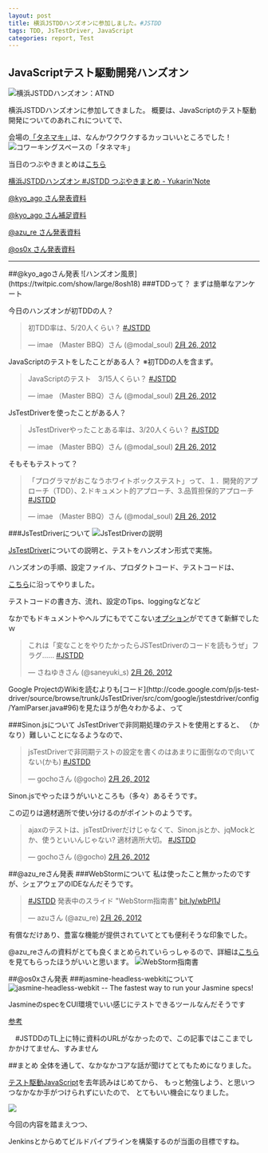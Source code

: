 ```yaml
---
layout: post
title: 横浜JSTDDハンズオンに参加しました。#JSTDD
tags: TDD, JsTestDriver, JavaScript
categories: report, Test
---
```

JavaScriptテスト駆動開発ハンズオン
-----------------

![横浜JSTDDハンズオン：ATND](http://capture.heartrails.com/300x200/cool?http://atnd.org/events/25519)

横浜JSTDDハンズオンに参加してきました。
概要は、JavaScriptのテスト駆動開発についてのあれこれについてで、

会場の[「タネマキ」](http://tane-maki.net/)は、なんかワクワクするカッコいいところでした！
![コワーキングスペースの「タネマキ」](https://yukar.in/p/pz/123506436)

当日のつぶやきまとめは[こちら](https://yukar.in/note/ckFoT5)

[横浜JSTDDハンズオン #JSTDD つぶやきまとめ - Yukarin'Note](https://yukar.in/note/ckFoT5)


[@kyo_ago さん発表資料](http://0-9.tumblr.com/post/17020645713/jstestdriver-asynctestcase)

[@kyo_ago さん補足資料](https://yukar.in/note/ckFp4b)

[@azu_re さん発表資料](http://efcl.info/2012/0226/res3015/)

[@os0x さん発表資料]()

<hr />
##@kyo_agoさん発表
![ハンズオン風景](https://twitpic.com/show/large/8osh18)
###TDDって？
まずは簡単なアンケート

今日のハンズオンが初TDDの人？
<blockquote class="twitter-tweet" lang="ja"><p>初TDD率は、5/20人くらい？ <a href="https://twitter.com/search/%2523JSTDD">#JSTDD</a></p>&mdash; imae （Master BBQ）さん (@modal_soul) <a href="https://twitter.com/modal_soul/status/173620307347783680" data-datetime="2012-02-26T04:08:01+00:00">2月 26, 2012</a></blockquote>
<script src="//platform.twitter.com/widgets.js" charset="utf-8">
</script>

JavaScriptのテストをしたことがある人？
※初TDDの人を含まず。
<blockquote class="twitter-tweet" lang="ja"><p>JavaScriptのテスト　3/15人くらい？ <a href="https://twitter.com/search/%2523JSTDD">#JSTDD</a></p>&mdash; imae （Master BBQ）さん (@modal_soul) <a href="https://twitter.com/modal_soul/status/173620451766050816" data-datetime="2012-02-26T04:08:36+00:00">2月 26, 2012</a></blockquote>
<script src="//platform.twitter.com/widgets.js" charset="utf-8">
</script>

JsTestDriverを使ったことがある人？
<blockquote class="twitter-tweet" lang="ja"><p>JsTestDriverやったことある率は、3/20人くらい？ <a href="https://twitter.com/search/%2523JSTDD">#JSTDD</a></p>&mdash; imae （Master BBQ）さん (@modal_soul) <a href="https://twitter.com/modal_soul/status/173620584972943360" data-datetime="2012-02-26T04:09:07+00:00">2月 26, 2012</a></blockquote>
<script src="//platform.twitter.com/widgets.js" charset="utf-8">
</script>


そもそもテストって？
<blockquote class="twitter-tweet" lang="ja"><p>「プログラマがおこなうホワイトボックステスト」って、１．開発的アプローチ（TDD）、2.ドキュメント的アプローチ、3.品質担保的アプローチ <a href="https://twitter.com/search/%2523JSTDD">#JSTDD</a></p>&mdash; imae （Master BBQ）さん (@modal_soul) <a href="https://twitter.com/modal_soul/status/173622536502906880" data-datetime="2012-02-26T04:16:53+00:00">2月 26, 2012</a></blockquote>
<script src="//platform.twitter.com/widgets.js" charset="utf-8">
</script>


###JsTestDriverについて
![JsTestDriverの説明](http://gyazo.com/afad732dae49b26e0e44f1897d67b010.png)

[JsTestDriver](http://code.google.com/p/js-test-driver/)についての説明と、テストをハンズオン形式で実施。

ハンズオンの手順、設定ファイル、プロダクトコード、テストコードは、

[こちら](https://yukar.in/note/ckFp4b)に沿ってやりました。

テストコードの書き方、流れ、設定のTips、loggingなどなど

なかでもドキュメントやヘルプにもでてこない[オプション](http://code.google.com/p/js-test-driver/source/browse/trunk/JsTestDriver/src/com/google/jstestdriver/config/YamlParser.java#96)がでてきて新鮮でしたｗ

<blockquote class="twitter-tweet" lang="ja"><p>これは「変なことをやりたかったらJSTestDriverのコードを読もうぜ」フラグ…… <a href="https://twitter.com/search/%2523JSTDD">#JSTDD</a></p>&mdash; さねゆきさん (@saneyuki_s) <a href="https://twitter.com/saneyuki_s/status/173642014301224960" data-datetime="2012-02-26T05:34:16+00:00">2月 26, 2012</a></blockquote>
<script src="//platform.twitter.com/widgets.js" charset="utf-8">
</script>
Google ProjectのWikiを読むよりも[コード](http://code.google.com/p/js-test-driver/source/browse/trunk/JsTestDriver/src/com/google/jstestdriver/config/YamlParser.java#96)を見たほうが色々わかるよ、って

###Sinon.jsについて
JsTestDriverで非同期処理のテストを使用とすると、
（かなり）難しいことになるようなので、

<blockquote class="twitter-tweet" lang="ja"><p>jsTestDriverで非同期テストの設定を書くのはあまりに面倒なので向いてない(かも) <a href="https://twitter.com/search/%2523JSTDD">#JSTDD</a></p>&mdash; gochoさん (@gocho) <a href="https://twitter.com/gocho/status/173639264653942786" data-datetime="2012-02-26T05:23:21+00:00">2月 26, 2012</a></blockquote>
<script src="//platform.twitter.com/widgets.js" charset="utf-8">
</script>
Sinon.jsでやったほうがいいところも（多々）あるそうです。

この辺りは適材適所で使い分けるのがポイントのようです。
<blockquote class="twitter-tweet" lang="ja"><p>ajaxのテストは、jsTestDriverだけじゃなくて、Sinon.jsとか、jqMockとか、使うといいんじゃない? 適材適所大切。 <a href="https://twitter.com/search/%2523JSTDD">#JSTDD</a></p>&mdash; gochoさん (@gocho) <a href="https://twitter.com/gocho/status/173642294325555202" data-datetime="2012-02-26T05:35:23+00:00">2月 26, 2012</a></blockquote>
<script src="//platform.twitter.com/widgets.js" charset="utf-8">
</script>

##@azu_reさん発表
###WebStormについて
私は使ったこと無かったのですが、シェアウェアのIDEなんだそうです。

<blockquote class="twitter-tweet" lang="ja"><p><a href="https://twitter.com/search/%2523JSTDD">#JSTDD</a> 発表中のスライド "WebStorm指南書" <a href="http://t.co/t72fnvYh" title="http://bit.ly/wbPl1J">bit.ly/wbPl1J</a></p>&mdash; azuさん (@azu_re) <a href="https://twitter.com/azu_re/status/173658374586646528" data-datetime="2012-02-26T06:39:17+00:00">2月 26, 2012</a></blockquote>
<script src="//platform.twitter.com/widgets.js" charset="utf-8">
</script>

有償なだけあり、豊富な機能が提供されていてとても便利そうな印象でした。

@azu_reさんの資料がとても良くまとめられていらっしゃるので、詳細は[こちら](http://azu.github.com/slide/webstorm/webstorm.html)を見てもらったほうがいいと思います。
![WebStorm指南書](http://capture.heartrails.com/200x150/cool?http://azu.github.com/slide/webstorm/webstorm.html)

##@os0xさん発表
###jasmine-headless-webkitについて
![jasmine-headless-webkit -- The fastest way to run your Jasmine specs!](http://capture.heartrails.com/200x150/cool?http://johnbintz.github.com/jasmine-headless-webkit/)

JasmineのspecをCUI環境でいい感じにテストできるツールなんだそうです

[参考](https://github.com/pivotal/jasmine/wiki/Asynchronous-specs)

　#JSTDDのTL上に特に資料のURLがなかったので、この記事ではここまでしかかけてません、すみません


##まとめ
全体を通して、なかなかコアな話が聞けてとてもためになりました。

[テスト駆動JavaScript](http://www.amazon.co.jp/gp/product/4048707868/ref=as_li_ss_tl?ie=UTF8&tag=modalsoul-22&linkCode=as2&camp=247&creative=7399&creativeASIN=4048707868)を去年読みはじめてから、
もっと勉強しよう、と思いつつなかなか手がつけられずにいたので、
とてもいい機会になりました。

<a href="http://www.amazon.co.jp/gp/product/4048707868/ref=as_li_ss_il?ie=UTF8&tag=modalsoul-22&linkCode=as2&camp=247&creative=7399&creativeASIN=4048707868"><img border="0" src="http://ws.assoc-amazon.jp/widgets/q?_encoding=UTF8&Format=_SL110_&ASIN=4048707868&MarketPlace=JP&ID=AsinImage&WS=1&tag=modalsoul-22&ServiceVersion=20070822" ></a><img src="http://www.assoc-amazon.jp/e/ir?t=modalsoul-22&l=as2&o=9&a=4048707868" width="1" height="1" border="0" alt="" style="border:none !important; margin:0px !important;" />


今回の内容を踏まえつつ、

Jenkinsとからめてビルドパイプラインを構築するのが当面の目標ですね。


